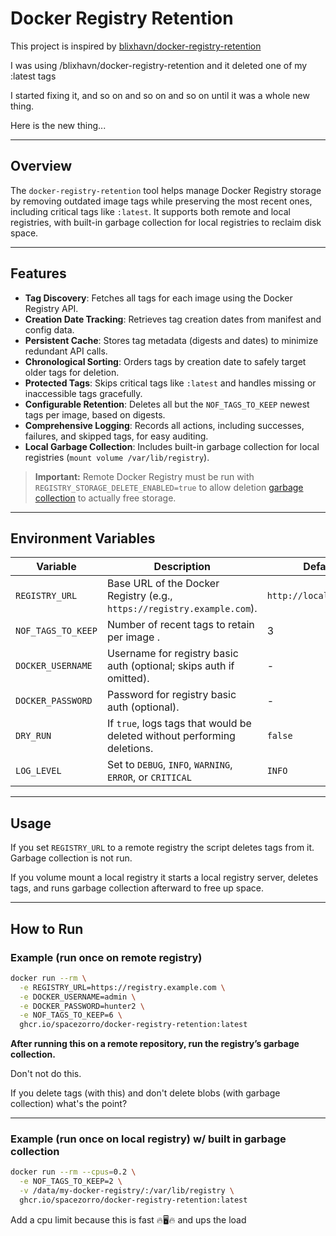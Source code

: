 # Docker Registry Retention

This project is inspired by [blixhavn/docker-registry-retention](https://github.com/blixhavn/docker-registry-retention)

I was using /blixhavn/docker-registry-retention and it deleted one of my :latest tags

I started fixing it, and so on and so on and so on until it was a whole new thing.

Here is the new thing...

---

## Overview

The `docker-registry-retention` tool helps manage Docker Registry storage by removing outdated image tags while preserving the most recent ones, including critical tags like `:latest`. It supports both remote and local registries, with built-in garbage collection for local registries to reclaim disk space.

---

## Features

- **Tag Discovery**: Fetches all tags for each image using the Docker Registry API.
- **Creation Date Tracking**: Retrieves tag creation dates from manifest and config data.
- **Persistent Cache**: Stores tag metadata (digests and dates) to minimize redundant API calls.
- **Chronological Sorting**: Orders tags by creation date to safely target older tags for deletion.
- **Protected Tags**: Skips critical tags like `:latest` and handles missing or inaccessible tags gracefully.
- **Configurable Retention**: Deletes all but the `NOF_TAGS_TO_KEEP` newest tags per image, based on digests.
- **Comprehensive Logging**: Records all actions, including successes, failures, and skipped tags, for easy auditing.
- **Local Garbage Collection**: Includes built-in garbage collection for local registries (`mount volume /var/lib/registry`).

> **Important:** Remote Docker Registry must be run with `REGISTRY_STORAGE_DELETE_ENABLED=true` to allow deletion [garbage collection](https://docs.docker.com/registry/garbage-collection/#run-garbage-collection) to actually free storage.

---

## Environment Variables

| Variable              | Description                                                                 | Default                 |
|-----------------------|-----------------------------------------------------------------------------|-------------------------|
| `REGISTRY_URL`        | Base URL of the Docker Registry (e.g., `https://registry.example.com`).     | `http://localhost:5000` |
| `NOF_TAGS_TO_KEEP`    | Number of recent tags to retain per image            .                      | 3                       |
| `DOCKER_USERNAME`     | Username for registry basic auth (optional; skips auth if omitted).         | -                       |
| `DOCKER_PASSWORD`     | Password for registry basic auth (optional).                                | -                       |
| `DRY_RUN`             | If `true`, logs tags that would be deleted without performing deletions.    | `false`                 |
| `LOG_LEVEL`           | Set to `DEBUG`, `INFO`, `WARNING`, `ERROR`, or `CRITICAL`                   | `INFO`                  |

---

## Usage

If you set `REGISTRY_URL` to a remote registry the script deletes tags from it. Garbage collection is not run.

If you volume mount a local registry it starts a local registry server, deletes tags, and runs garbage collection afterward to free up space.

---

## How to Run

### Example (run once on remote registry)
```bash
docker run --rm \
  -e REGISTRY_URL=https://registry.example.com \
  -e DOCKER_USERNAME=admin \
  -e DOCKER_PASSWORD=hunter2 \
  -e NOF_TAGS_TO_KEEP=6 \
  ghcr.io/spacezorro/docker-registry-retention:latest
```

**After running this on a remote repository, run the registry’s garbage collection.**

Don't not do this.

If you delete tags (with this) and don't delete blobs (with garbage collection) what's the point?

---

### Example (run once on local registry) w/ built in garbage collection
```bash
docker run --rm --cpus=0.2 \
  -e NOF_TAGS_TO_KEEP=2 \
  -v /data/my-docker-registry/:/var/lib/registry \
  ghcr.io/spacezorro/docker-registry-retention:latest
```

Add a cpu limit because this is fast 🔥🖥️🔥 and ups the load

